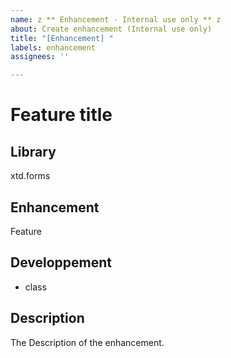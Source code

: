 ```yaml
---
name: z ** Enhancement - Internal use only ** z
about: Create enhancement (Internal use only)
title: "[Enhancement] "
labels: enhancement
assignees: ''

---
```


# Feature title

## Library

xtd.forms

## Enhancement

Feature

## Developpement

* class

## Description

The Description of the enhancement.
